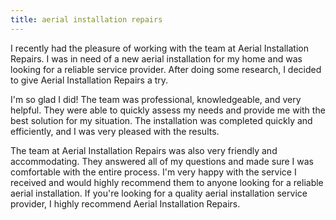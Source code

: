 ```yaml
---
title: aerial installation repairs
---
```


I recently had the pleasure of working with the team at Aerial Installation Repairs. I was in need of a new aerial installation for my home and was looking for a reliable service provider. After doing some research, I decided to give Aerial Installation Repairs a try.

I'm so glad I did! The team was professional, knowledgeable, and very helpful. They were able to quickly assess my needs and provide me with the best solution for my situation. The installation was completed quickly and efficiently, and I was very pleased with the results.

The team at Aerial Installation Repairs was also very friendly and accommodating. They answered all of my questions and made sure I was comfortable with the entire process. I'm very happy with the service I received and would highly recommend them to anyone looking for a reliable aerial installation. If you're looking for a quality aerial installation service provider, I highly recommend Aerial Installation Repairs.